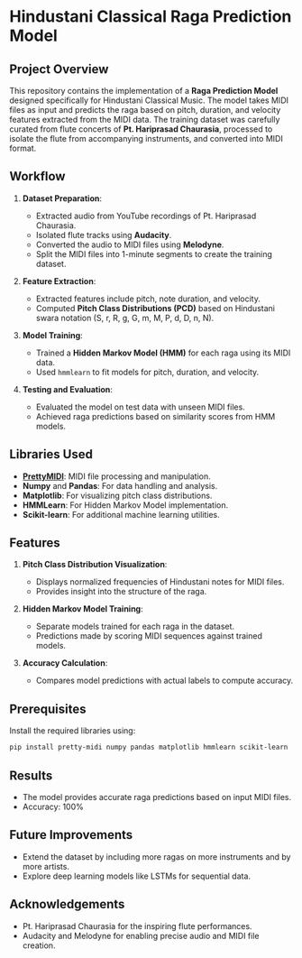 # Hindustani Classical Raga Prediction Model

## Project Overview
This repository contains the implementation of a **Raga Prediction Model** designed specifically for Hindustani Classical Music. The model takes MIDI files as input and predicts the raga based on pitch, duration, and velocity features extracted from the MIDI data. The training dataset was carefully curated from flute concerts of **Pt. Hariprasad Chaurasia**, processed to isolate the flute from accompanying instruments, and converted into MIDI format.

## Workflow
1. **Dataset Preparation**:
   - Extracted audio from YouTube recordings of Pt. Hariprasad Chaurasia.
   - Isolated flute tracks using **Audacity**.
   - Converted the audio to MIDI files using **Melodyne**.
   - Split the MIDI files into 1-minute segments to create the training dataset.

2. **Feature Extraction**:
   - Extracted features include pitch, note duration, and velocity.
   - Computed **Pitch Class Distributions (PCD)** based on Hindustani swara notation (S, r, R, g, G, m, M, P, d, D, n, N).

3. **Model Training**:
   - Trained a **Hidden Markov Model (HMM)** for each raga using its MIDI data.
   - Used `hmmlearn` to fit models for pitch, duration, and velocity.

4. **Testing and Evaluation**:
   - Evaluated the model on test data with unseen MIDI files.
   - Achieved raga predictions based on similarity scores from HMM models.

## Libraries Used
- **[PrettyMIDI](https://github.com/craffel/pretty-midi)**: MIDI file processing and manipulation.
- **Numpy** and **Pandas**: For data handling and analysis.
- **Matplotlib**: For visualizing pitch class distributions.
- **HMMLearn**: For Hidden Markov Model implementation.
- **Scikit-learn**: For additional machine learning utilities.

## Features
1. **Pitch Class Distribution Visualization**:
   - Displays normalized frequencies of Hindustani notes for MIDI files.
   - Provides insight into the structure of the raga.

2. **Hidden Markov Model Training**:
   - Separate models trained for each raga in the dataset.
   - Predictions made by scoring MIDI sequences against trained models.

3. **Accuracy Calculation**:
   - Compares model predictions with actual labels to compute accuracy.


## Prerequisites
Install the required libraries using:
```bash
pip install pretty-midi numpy pandas matplotlib hmmlearn scikit-learn
```
## Results
- The model provides accurate raga predictions based on input MIDI files.
- Accuracy: 100%

## Future Improvements
- Extend the dataset by including more ragas on more instruments and by more artists.
- Explore deep learning models like LSTMs for sequential data.

## Acknowledgements
- Pt. Hariprasad Chaurasia for the inspiring flute performances.
- Audacity and Melodyne for enabling precise audio and MIDI file creation.

